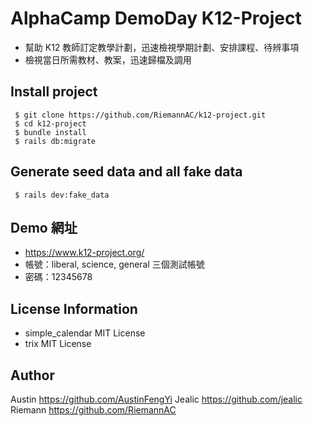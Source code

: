 # AlphaCamp DemoDay K12-Project

- 幫助 K12 教師訂定教學計劃，迅速檢視學期計劃、安排課程、待辨事項
- 檢視當日所需教材、教案，迅速歸檔及調用

## Install project
```
 $ git clone https://github.com/RiemannAC/k12-project.git
 $ cd k12-project
 $ bundle install
 $ rails db:migrate
```

## Generate seed data and all fake data
```
 $ rails dev:fake_data
```

## Demo 網址
- https://www.k12-project.org/
- 帳號：liberal, science, general 三個測試帳號
- 密碼：12345678

## License Information
- simple_calendar MIT License
- trix            MIT License

## Author
Austin  https://github.com/AustinFengYi
Jealic  https://github.com/jealic
Riemann https://github.com/RiemannAC
